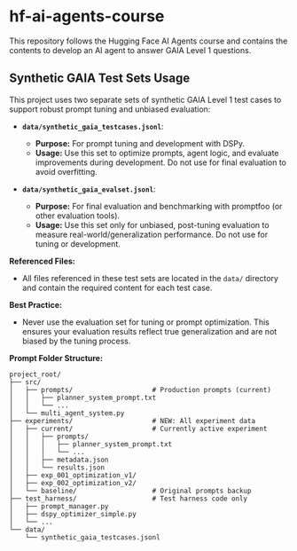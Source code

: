 # hf-ai-agents-course
This repository follows the Hugging Face AI Agents course and contains the contents to develop an AI agent to answer GAIA Level 1 questions.

## Synthetic GAIA Test Sets Usage

This project uses two separate sets of synthetic GAIA Level 1 test cases to support robust prompt tuning and unbiased evaluation:

- **`data/synthetic_gaia_testcases.jsonl`**: 
  - **Purpose:** For prompt tuning and development with DSPy.
  - **Usage:** Use this set to optimize prompts, agent logic, and evaluate improvements during development. Do not use for final evaluation to avoid overfitting.

- **`data/synthetic_gaia_evalset.jsonl`**: 
  - **Purpose:** For final evaluation and benchmarking with promptfoo (or other evaluation tools).
  - **Usage:** Use this set only for unbiased, post-tuning evaluation to measure real-world/generalization performance. Do not use for tuning or development.

**Referenced Files:**
- All files referenced in these test sets are located in the `data/` directory and contain the required content for each test case.

**Best Practice:**
- Never use the evaluation set for tuning or prompt optimization. This ensures your evaluation results reflect true generalization and are not biased by the tuning process.

**Prompt Folder Structure:**
```
project_root/
├── src/
│   ├── prompts/                    # Production prompts (current)
│   │   ├── planner_system_prompt.txt
│   │   └── ...
│   └── multi_agent_system.py
├── experiments/                    # NEW: All experiment data
│   ├── current/                    # Currently active experiment
│   │   ├── prompts/
│   │   │   ├── planner_system_prompt.txt
│   │   │   └── ...
│   │   ├── metadata.json
│   │   └── results.json
│   ├── exp_001_optimization_v1/
│   ├── exp_002_optimization_v2/
│   └── baseline/                   # Original prompts backup
├── test_harness/                   # Test harness code only
│   ├── prompt_manager.py
│   ├── dspy_optimizer_simple.py
│   └── ...
└── data/
    └── synthetic_gaia_testcases.jsonl
```
